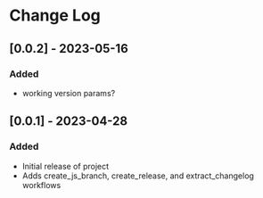 # Change Log

## [0.0.2] - 2023-05-16

### Added
- working version params?

## [0.0.1] - 2023-04-28

### Added

- Initial release of project
- Adds create_js_branch, create_release, and extract_changelog workflows
